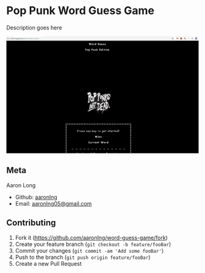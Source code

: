 # Pop Punk Word Guess Game

Description goes here

![Demo of the game](/assets/images/demo.gif)

## Meta

Aaron Long   
  - Github: [aaronlng](https://github.com/aaronlng)
  - Email: aaronlng05@gmail.com 

## Contributing

1. Fork it (<https://github.com/aaronlng/word-guess-game/fork>)
2. Create your feature branch (`git checkout -b feature/fooBar`)
3. Commit your changes (`git commit -am 'Add some fooBar'`)
4. Push to the branch (`git push origin feature/fooBar`)
5. Create a new Pull Request
